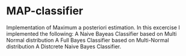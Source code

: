 # MAP-classifier
Implementation of Maximum a posteriori estimation.
In this excercise I implemented the following:
A Naive Bayeas Classifier based on Multi Normal distribution
A Full Bayes Classifier based on Multi-Normal distribution
A Distcrete Naive Bayes Classifier.

